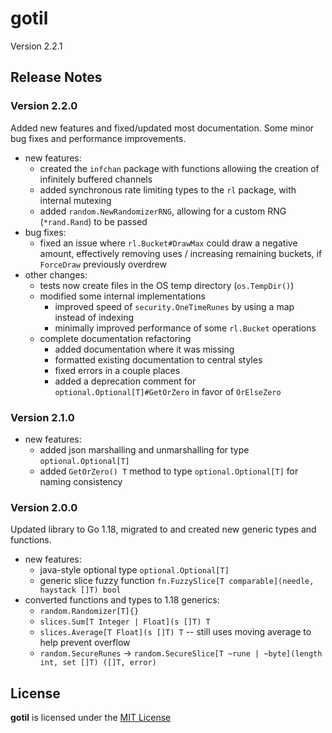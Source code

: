# gotil

Version 2.2.1

## Release Notes

### Version 2.2.0

Added new features and fixed/updated most documentation.
Some minor bug fixes and performance improvements.

- new features:
  - created the `infchan` package with functions allowing the creation of infinitely buffered channels
  - added synchronous rate limiting types to the `rl` package, with internal mutexing
  - added `random.NewRandomizerRNG`, allowing for a custom RNG (`*rand.Rand`) to be passed
- bug fixes:
  - fixed an issue where `rl.Bucket#DrawMax` could draw a negative amount, effectively removing uses / increasing remaining buckets, if `ForceDraw` previously overdrew
- other changes:
  - tests now create files in the OS temp directory (`os.TempDir()`)
  - modified some internal implementations
    - improved speed of `security.OneTimeRunes` by using a map instead of indexing
    - minimally improved performance of some `rl.Bucket` operations
  - complete documentation refactoring
    - added documentation where it was missing
    - formatted existing documentation to central styles
    - fixed errors in a couple places
    - added a deprecation comment for `optional.Optional[T]#GetOrZero` in favor of `OrElseZero`

### Version 2.1.0

- new features:
  - added json marshalling and unmarshalling for type `optional.Optional[T]`
  - added `GetOrZero() T` method to type `optional.Optional[T]` for naming consistency

### Version 2.0.0

Updated library to Go 1.18, migrated to and created new generic types and functions.

- new features:
  - java-style optional type `optional.Optional[T]`
  - generic slice fuzzy function `fn.FuzzySlice[T comparable](needle, haystack []T) bool`
- converted functions and types to 1.18 generics:
  - `random.Randomizer[T]{}`
  - `slices.Sum[T Integer | Float](s []T) T`
  - `slices.Average[T Float](s []T) T` -- still uses moving average to help prevent overflow
  - `random.SecureRunes` -> `random.SecureSlice[T ~rune | ~byte](length int, set []T) ([]T, error)`

## License

**gotil** is licensed under the [MIT License](./LICENSE)
